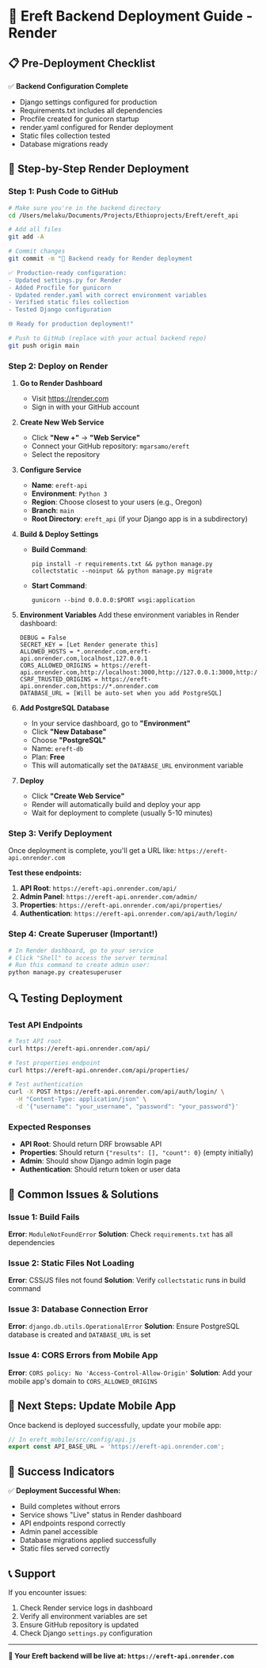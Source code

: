 # 🚀 Ereft Backend Deployment Guide - Render

## 📋 Pre-Deployment Checklist

✅ **Backend Configuration Complete**
- Django settings configured for production
- Requirements.txt includes all dependencies
- Procfile created for gunicorn startup
- render.yaml configured for Render deployment
- Static files collection tested
- Database migrations ready

## 🔧 Step-by-Step Render Deployment

### Step 1: Push Code to GitHub
```bash
# Make sure you're in the backend directory
cd /Users/melaku/Documents/Projects/Ethioprojects/Ereft/ereft_api

# Add all files
git add -A

# Commit changes
git commit -m "🚀 Backend ready for Render deployment

✅ Production-ready configuration:
- Updated settings.py for Render
- Added Procfile for gunicorn
- Updated render.yaml with correct environment variables
- Verified static files collection
- Tested Django configuration

🌐 Ready for production deployment!"

# Push to GitHub (replace with your actual backend repo)
git push origin main
```

### Step 2: Deploy on Render

1. **Go to Render Dashboard**
   - Visit https://render.com
   - Sign in with your GitHub account

2. **Create New Web Service**
   - Click **"New +"** → **"Web Service"**
   - Connect your GitHub repository: `mgarsamo/ereft`
   - Select the repository

3. **Configure Service**
   - **Name**: `ereft-api`
   - **Environment**: `Python 3`
   - **Region**: Choose closest to your users (e.g., Oregon)
   - **Branch**: `main`
   - **Root Directory**: `ereft_api` (if your Django app is in a subdirectory)

4. **Build & Deploy Settings**
   - **Build Command**: 
     ```
     pip install -r requirements.txt && python manage.py collectstatic --noinput && python manage.py migrate
     ```
   - **Start Command**: 
     ```
     gunicorn --bind 0.0.0.0:$PORT wsgi:application
     ```

5. **Environment Variables**
   Add these environment variables in Render dashboard:
   ```
   DEBUG = False
   SECRET_KEY = [Let Render generate this]
   ALLOWED_HOSTS = *.onrender.com,ereft-api.onrender.com,localhost,127.0.0.1
   CORS_ALLOWED_ORIGINS = https://ereft-api.onrender.com,http://localhost:3000,http://127.0.0.1:3000,http://localhost:8081
   CSRF_TRUSTED_ORIGINS = https://ereft-api.onrender.com,https://*.onrender.com
   DATABASE_URL = [Will be auto-set when you add PostgreSQL]
   ```

6. **Add PostgreSQL Database**
   - In your service dashboard, go to **"Environment"**
   - Click **"New Database"**
   - Choose **"PostgreSQL"**
   - Name: `ereft-db`
   - Plan: **Free**
   - This will automatically set the `DATABASE_URL` environment variable

7. **Deploy**
   - Click **"Create Web Service"**
   - Render will automatically build and deploy your app
   - Wait for deployment to complete (usually 5-10 minutes)

### Step 3: Verify Deployment

Once deployment is complete, you'll get a URL like: `https://ereft-api.onrender.com`

**Test these endpoints:**
1. **API Root**: `https://ereft-api.onrender.com/api/`
2. **Admin Panel**: `https://ereft-api.onrender.com/admin/`
3. **Properties**: `https://ereft-api.onrender.com/api/properties/`
4. **Authentication**: `https://ereft-api.onrender.com/api/auth/login/`

### Step 4: Create Superuser (Important!)
```bash
# In Render dashboard, go to your service
# Click "Shell" to access the server terminal
# Run this command to create admin user:
python manage.py createsuperuser
```

## 🔍 Testing Deployment

### Test API Endpoints
```bash
# Test API root
curl https://ereft-api.onrender.com/api/

# Test properties endpoint
curl https://ereft-api.onrender.com/api/properties/

# Test authentication
curl -X POST https://ereft-api.onrender.com/api/auth/login/ \
  -H "Content-Type: application/json" \
  -d '{"username": "your_username", "password": "your_password"}'
```

### Expected Responses
- **API Root**: Should return DRF browsable API
- **Properties**: Should return `{"results": [], "count": 0}` (empty initially)
- **Admin**: Should show Django admin login page
- **Authentication**: Should return token or user data

## 🐛 Common Issues & Solutions

### Issue 1: Build Fails
**Error**: `ModuleNotFoundError`
**Solution**: Check `requirements.txt` has all dependencies

### Issue 2: Static Files Not Loading
**Error**: CSS/JS files not found
**Solution**: Verify `collectstatic` runs in build command

### Issue 3: Database Connection Error
**Error**: `django.db.utils.OperationalError`
**Solution**: Ensure PostgreSQL database is created and `DATABASE_URL` is set

### Issue 4: CORS Errors from Mobile App
**Error**: `CORS policy: No 'Access-Control-Allow-Origin'`
**Solution**: Add your mobile app's domain to `CORS_ALLOWED_ORIGINS`

## 📱 Next Steps: Update Mobile App

Once backend is deployed successfully, update your mobile app:

```javascript
// In ereft_mobile/src/config/api.js
export const API_BASE_URL = 'https://ereft-api.onrender.com';
```

## 🎉 Success Indicators

✅ **Deployment Successful When:**
- Build completes without errors
- Service shows "Live" status in Render dashboard
- API endpoints respond correctly
- Admin panel accessible
- Database migrations applied successfully
- Static files served correctly

## 📞 Support

If you encounter issues:
1. Check Render service logs in dashboard
2. Verify all environment variables are set
3. Ensure GitHub repository is updated
4. Check Django `settings.py` configuration

---

**🚀 Your Ereft backend will be live at: `https://ereft-api.onrender.com`**
